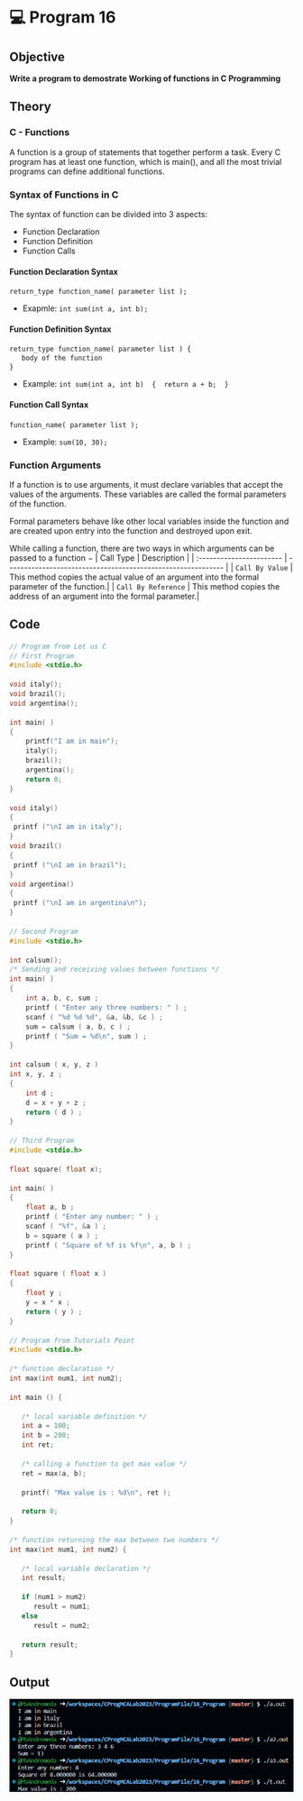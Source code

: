 # 💻 Program 16
## Objective
**Write a program to demostrate Working of functions in C Programming**

## Theory

### C - Functions
A function is a group of statements that together perform a task. Every C program has at least one function, which is main(), and all the most trivial programs can define additional functions.

### Syntax of Functions in C
The syntax of function can be divided into 3 aspects:

- Function Declaration
- Function Definition
- Function Calls

#### Function Declaration Syntax
```
return_type function_name( parameter list );
```
- Exapmle: `int sum(int a, int b);`

#### Function Definition Syntax
```
return_type function_name( parameter list ) {
   body of the function
}
```
- Example: `int sum(int a, int b) 
{ 
  return a + b; 
}`

#### Function Call Syntax
```
function_name( parameter list );
```
- Example: `sum(10, 30);`

### Function Arguments
If a function is to use arguments, it must declare variables that accept the values of the arguments. These variables are called the formal parameters of the function.

Formal parameters behave like other local variables inside the function and are created upon entry into the function and destroyed upon exit.

While calling a function, there are two ways in which arguments can be passed to a function −
| Call Type                | Description                                                  |
| :----------------------- | ------------------------------------------------------------ |
|      `Call By Value`     | This method copies the actual value of an argument into the formal parameter of the function.|
|      `Call By Reference` | This method copies the address of an argument into the formal parameter.|

## Code
```c
// Program from Let us C
// First Program
#include <stdio.h>

void italy();
void brazil();
void argentina();

int main( ) 
{ 
    printf("I am in main"); 
    italy(); 
    brazil(); 
    argentina();
    return 0;
}

void italy() 
{ 
 printf ("\nI am in italy"); 
} 
void brazil() 
{ 
 printf ("\nI am in brazil"); 
} 
void argentina() 
{ 
 printf ("\nI am in argentina\n"); 
}

// Second Program
#include <stdio.h>

int calsum();
/* Sending and receiving values between functions */ 
int main( ) 
{ 
    int a, b, c, sum ; 
    printf ( "Enter any three numbers: " ) ; 
    scanf ( "%d %d %d", &a, &b, &c ) ; 
    sum = calsum ( a, b, c ) ;
    printf ( "Sum = %d\n", sum ) ; 
}

int calsum ( x, y, z ) 
int x, y, z ; 
{ 
    int d ; 
    d = x + y + z ; 
    return ( d ) ; 
}

// Third Program
#include <stdio.h>

float square( float x);

int main( ) 
{ 
    float a, b ; 
    printf ( "Enter any number: " ) ; 
    scanf ( "%f", &a ) ; 
    b = square ( a ) ; 
    printf ( "Square of %f is %f\n", a, b ) ; 
}

float square ( float x ) 
{ 
    float y ; 
    y = x * x ; 
    return ( y ) ; 
}

// Program from Tutorials Point
#include <stdio.h>
 
/* function declaration */
int max(int num1, int num2);
 
int main () {

   /* local variable definition */
   int a = 100;
   int b = 200;
   int ret;
 
   /* calling a function to get max value */
   ret = max(a, b);
 
   printf( "Max value is : %d\n", ret );
 
   return 0;
}
 
/* function returning the max between two numbers */
int max(int num1, int num2) {

   /* local variable declaration */
   int result;
 
   if (num1 > num2)
      result = num1;
   else
      result = num2;
 
   return result; 
}
```

## Output
![Understanding For Program Output](./Prog16_Output.png)